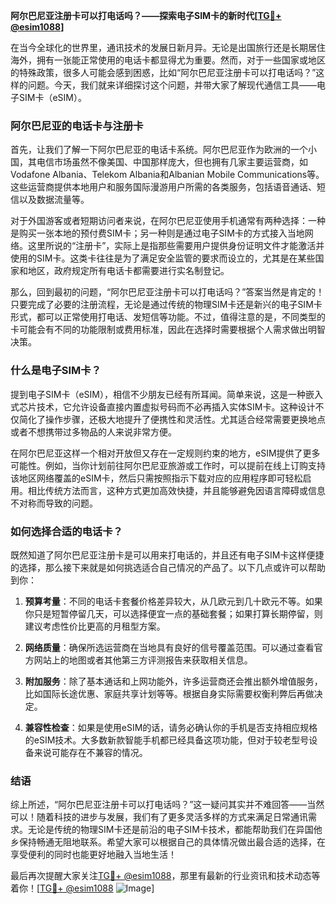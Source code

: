 **阿尔巴尼亚注册卡可以打电话吗？——探索电子SIM卡的新时代[[TG💪+ @esim1088](https://t.me/s/esim1088)]**

在当今全球化的世界里，通讯技术的发展日新月异。无论是出国旅行还是长期居住海外，拥有一张能正常使用的电话卡都显得尤为重要。然而，对于一些国家或地区的特殊政策，很多人可能会感到困惑，比如“阿尔巴尼亚注册卡可以打电话吗？”这样的问题。今天，我们就来详细探讨这个问题，并带大家了解现代通信工具——电子SIM卡（eSIM）。

### 阿尔巴尼亚的电话卡与注册卡

首先，让我们了解一下阿尔巴尼亚的电话卡系统。阿尔巴尼亚作为欧洲的一个小国，其电信市场虽然不像美国、中国那样庞大，但也拥有几家主要运营商，如Vodafone Albania、Telekom Albania和Albanian Mobile Communications等。这些运营商提供本地用户和服务国际漫游用户所需的各类服务，包括语音通话、短信以及数据流量等。

对于外国游客或者短期访问者来说，在阿尔巴尼亚使用手机通常有两种选择：一种是购买一张本地的预付费SIM卡；另一种则是通过电子SIM卡的方式接入当地网络。这里所说的“注册卡”，实际上是指那些需要用户提供身份证明文件才能激活并使用的SIM卡。这类卡往往是为了满足安全监管的要求而设立的，尤其是在某些国家和地区，政府规定所有电话卡都需要进行实名制登记。

那么，回到最初的问题，“阿尔巴尼亚注册卡可以打电话吗？”答案当然是肯定的！只要完成了必要的注册流程，无论是通过传统的物理SIM卡还是新兴的电子SIM卡形式，都可以正常使用打电话、发短信等功能。不过，值得注意的是，不同类型的卡可能会有不同的功能限制或费用标准，因此在选择时需要根据个人需求做出明智决策。

### 什么是电子SIM卡？

提到电子SIM卡（eSIM），相信不少朋友已经有所耳闻。简单来说，这是一种嵌入式芯片技术，它允许设备直接内置虚拟号码而不必再插入实体SIM卡。这种设计不仅简化了操作步骤，还极大地提升了便携性和灵活性。尤其适合经常需要更换地点或者不想携带过多物品的人来说非常方便。

在阿尔巴尼亚这样一个相对开放但又存在一定规则约束的地方，eSIM提供了更多可能性。例如，当你计划前往阿尔巴尼亚旅游或工作时，可以提前在线上订购支持该地区网络覆盖的eSIM卡，然后只需按照指示下载对应的应用程序即可轻松启用。相比传统方法而言，这种方式更加高效快捷，并且能够避免因语言障碍或信息不对称而导致的问题。

### 如何选择合适的电话卡？

既然知道了阿尔巴尼亚注册卡是可以用来打电话的，并且还有电子SIM卡这样便捷的选择，那么接下来就是如何挑选适合自己情况的产品了。以下几点或许可以帮助到你：

1. **预算考量**：不同的电话卡套餐价格差异较大，从几欧元到几十欧元不等。如果你只是短暂停留几天，可以选择便宜一点的基础套餐；如果打算长期停留，则建议考虑性价比更高的月租型方案。
   
2. **网络质量**：确保所选运营商在当地具有良好的信号覆盖范围。可以通过查看官方网站上的地图或者其他第三方评测报告来获取相关信息。

3. **附加服务**：除了基本通话和上网功能外，许多运营商还会推出额外增值服务，比如国际长途优惠、家庭共享计划等等。根据自身实际需要权衡利弊后再做决定。

4. **兼容性检查**：如果是使用eSIM的话，请务必确认你的手机是否支持相应规格的eSIM技术。大多数新款智能手机都已经具备这项功能，但对于较老型号设备来说可能存在不兼容的情况。

### 结语

综上所述，“阿尔巴尼亚注册卡可以打电话吗？”这一疑问其实并不难回答——当然可以！随着科技的进步与发展，我们有了更多灵活多样的方式来满足日常通讯需求。无论是传统的物理SIM卡还是前沿的电子SIM卡技术，都能帮助我们在异国他乡保持畅通无阻地联系。希望大家可以根据自己的具体情况做出最合适的选择，在享受便利的同时也能更好地融入当地生活！

最后再次提醒大家关注[TG💪+ @esim1088](https://t.me/s/esim1088)，那里有最新的行业资讯和技术动态等着你！[[TG💪+ @esim1088](https://t.me/s/esim1088) ![Image](https://i.postimg.cc/4NQfJmqS/Snipaste-2025-05-13-00-14-12.png)]